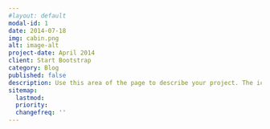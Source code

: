 ```yaml
---
#layout: default
modal-id: 1
date: 2014-07-18
img: cabin.png
alt: image-alt
project-date: April 2014
client: Start Bootstrap
category: Blog
published: false
description: Use this area of the page to describe your project. The icon above is part of a free icon set by <a href="https://sellfy.com/p/8Q9P/jV3VZ/">Flat Icons</a>. On their website, you can download their free set with 16 icons, or you can purchase the entire set with 146 icons for only $12!
sitemap:
  lastmod:
  priority:
  changefreq: ''
---
```

